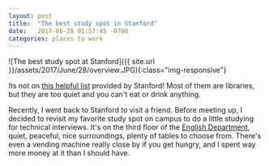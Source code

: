 ```yaml
---
layout: post
title:  "The best study spot in Stanford"
date:   2017-06-28 01:57:45 -0700
categories: places to work
---
```


![The best study spot at Stanford]({{ site.url }}/assets/2017/June/28/overview.JPG){:class="img-responsive"}

Its not on [this helpful list](http://library.stanford.edu/using/study) provided by Stanford!
Most of them are libraries, but they are too quiet and you can't eat or drink anything.

Recently, I went back to Stanford to visit a friend. Before meeting up,
I decided to revisit my favorite study spot on campus to do a little studying for technical interviews.
It's on the third floor of the 
[English Department](https://english.stanford.edu/about/contact-and-location),
quiet, peaceful, nice surroundings, 
plenty of tables to choose from. 
There's even a vending machine really close by if you get hungry,
and I spent way more money at it than I should have.



